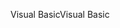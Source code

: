 <span data-ttu-id="f2356-101">Visual Basic</span><span class="sxs-lookup"><span data-stu-id="f2356-101">Visual Basic</span></span>
